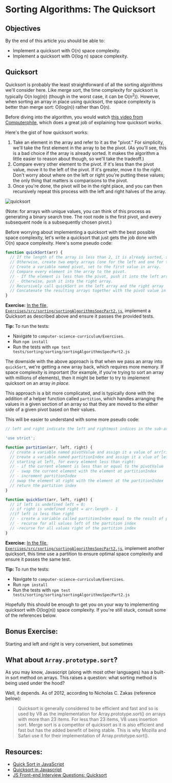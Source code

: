 # Sorting Algorithms: The Quicksort

## Objectives

By the end of this article you should be able to:

- Implement a quicksort with O(n) space complexity.
- Implement a quicksort with O(log n) space complexity.

## Quicksort

Quicksort is probably the least straightforward of all the sorting algorithms we'll consider here. Like merge sort, the time complexity for quicksort is typically O(n log(n)) (though in the worst case, it can be O(n<sup>2</sup>)). However, when sorting an array in place using quicksort, the space complexity is better than merge sort: O(log(n)) rather than O(n).

Before diving into the algorithm, you would watch [this video from Computerphile](https://www.youtube.com/watch?v=XE4VP_8Y0BU), which does a great job of explaining how quicksort works.

Here's the gist of how quicksort works:

1. Take an element in the array and refer to it as the "pivot." For simplicity, we'll take the first element in the array to be the pivot. (As you'll see, this is a bad choice if the array is already sorted. It makes the algorithm a little easier to reason about though, so we'll take the tradeoff.)
2. Compare every other element to the pivot. If it's less than the pivot value, move it to the left of the pivot. If it's greater, move it to the right. Don't worry about where on the left or right you're putting these values; the only thing that matters is comparisons to the pivot.
3. Once you're done, the pivot will be in the right place, and you can then recursively repeat this process with the left and right halves of the array.

![quicksort](https://students-gschool-production.s3.amazonaws.com/uploads/asset/file/171/quicksort.gif)

(Note: for arrays with unique values, you can think of this process as generating a binary search tree. The root node is the first pivot, and every subsequent node is a subsequently chosen pivot.)

Before worrying about implementing a quicksort with the best possible space complexity, let's write a quicksort that just gets the job done with O(n) space complexity. Here's some pseudo code:


```javascript
function quickSort(arr) {
  // If the length of the array is less than 2, it is already sorted, so return it.
  // Otherwise, create two empty arrays (one for the left and one for the right)
  // Create a variable named pivot, set to the first value in array.
  // Compare every element in the array to the pivot.
  // - If the element is less than the pivot, push it into the left array.
  // - Otherwise, push it into the right array.
  // Recursively call quickSort on the left array and the right array
  // Concatenate the resulting arrays together with the pivot value in between them, and return this larger array.
}
```

**Exercise:** [In the file, `Exercises/src/sorting/sortingAlgorithmsSpecPart2.js`,](https://github.com/gSchool/computer-science-curriculum) implement a Quicksort as described above and ensure it passes the provided tests.

**Tip:** To run the tests:

- Navigate to `computer-science-curriculum/Exercises`.
- Run `npm install`
- Run the tests with `npm test tests/sorting/sorting/sortingAlgorithmsSpecPart2.js`

The downside with the above approach is that when we pass an array into `quickSort`, we're getting a new array back, which requires more memory. If space complexity is important (for example, if you're trying to sort an array with millions of elements), then it might be better to try to implement quicksort on an array _in place_.

This approach is a bit more complicated, and is typically done with the addition of a helper function called `partition`, which handles arranging the values in a given section of an array so that they are moved to the either side of a given pivot based on their values.

This will be easier to understand with some more pseudo code:

```javascript
// left and right indicate the left and rightmost indices in the sub-array that you're partitioning.

'use strict';

function partition(arr, left, right) {
  // create a variable named pivotValue and assign it a value of arr[right]
  // create a variable named partitionIndex and assign it a vlue of left
  // starting at left, for every element less than right:
  // - if the current element is less than or equal to the pivotValue
  // - swap the current element with the element at partitionIndex
  // - increment partitionIndex
  // swap the element at right with the element at the partitionIndex
  // return the partition index
}

function quickSort(arr, left, right) {
  // if left is undefined left = 0;
  // if right is undefined right = arr.length - 1
  //if left is less than right
  // - create a variable called partitionIndex equal to the result of partition(arr, left, right)
  // - recurse for all values left of the partition index
  // -recurse for all values right of the partition index
}
```

**Exercise:** [In the file, `Exercises/src/sorting/sortingAlgorithmsSpecPart2.js`,](https://github.com/gSchool/computer-science-curriculum) implement another quicksort, this time use a partition to ensure optimal space complexity and ensure it passes the same test.

**Tip:** To run the tests:

- Navigate to `computer-science-curriculum/Exercises`.
- Run `npm install`
- Run the tests with `npm test tests/sorting/sorting/sortingAlgorithmsSpecPart2.js`

Hopefully this should be enough to get you on your way to implementing quicksort with O(log(n)) space complexity. If you're still stuck, consult some of the references below.

## Bonus Exercise:

Starting and left and right is very convenient, but sometimes

## What about `Array.prototype.sort`?

As you may know, Javascript (along with most other languages) has a built-in sort method on arrays. This raises a question: what sorting method is being used under the hood?

Well, it depends. As of 2012, according to Nicholas C. Zakas (reference below):

> Quicksort is generally considered to be efficient and fast and so is used by V8 as the implementation for Array.prototype.sort() on arrays with more than 23 items. For less than 23 items, V8 uses insertion sort. Merge sort is a competitor of quicksort as it is also efficient and fast but has the added benefit of being stable. This is why Mozilla and Safari use it for their implementation of Array.prototype.sort().


## Resources:

* [Quick Sort in JavaScript](http://www.nczonline.net/blog/2012/11/27/computer-science-in-javascript-quicksort/)
* [Quicksort in Javascript](https://en.wikibooks.org/wiki/Algorithm_Implementation/Sorting/Quicksort#JavaScript)
* [JS Front-end Interview Questions: Quicksort](http://khan4019.github.io/front-end-Interview-Questions/sort.html#quickSort)
